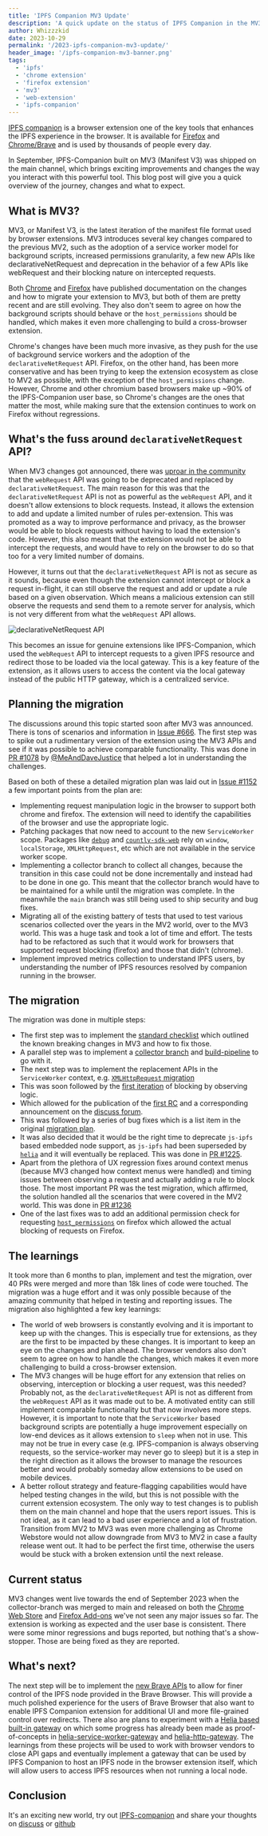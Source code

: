 ```yaml
---
title: 'IPFS Companion MV3 Update'
description: 'A quick update on the status of IPFS Companion in the MV3 world.'
author: Whizzzkid
date: 2023-10-29
permalink: '/2023-ipfs-companion-mv3-update/'
header_image: '/ipfs-companion-mv3-banner.png'
tags:
  - 'ipfs'
  - 'chrome extension'
  - 'firefox extension'
  - 'mv3'
  - 'web-extension'
  - 'ipfs-companion'
---
```


[IPFS companion](https://docs.ipfs.tech/install/ipfs-companion/#install) is a browser extension one of the key tools that enhances the IPFS experience in the browser. It is available for [Firefox](https://addons.mozilla.org/en-US/firefox/addon/ipfs-companion/) and [Chrome/Brave](https://chrome.google.com/webstore/detail/ipfs-companion/nibjojkomfdiaoajekhjakgkdhaomnch) and is used by thousands of people every day.

In September, IPFS-Companion built on MV3 (Manifest V3) was shipped on the main channel, which brings exciting improvements and changes the way you interact with this powerful tool. This blog post will give you a quick overview of the journey, changes and what to expect.

## What is MV3?

MV3, or Manifest V3, is the latest iteration of the manifest file format used by browser extensions. MV3 introduces several key changes compared to the previous MV2, such as the adoption of a service worker model for background scripts, increased permissions granularity, a few new APIs like declarativeNetRequest and deprecation in the behavior of a few APIs like webRequest and their blocking nature on intercepted requests.

Both [Chrome](https://developer.chrome.com/docs/extensions/mv3/intro/mv3-overview/) and [Firefox](https://extensionworkshop.com/documentation/develop/manifest-v3-migration-guide/) have published documentation on the changes and how to migrate your extension to MV3, but both of them are pretty recent and are still evolving. They also don't seem to agree on how the background scripts should behave or the `host_permissions` should be handled, which makes it even more challenging to build a cross-browser extension.

Chrome's changes have been much more invasive, as they push for the use of background service workers and the adoption of the `declarativeNetRequest` API. Firefox, on the other hand, has been more conservative and has been trying to keep the extension ecosystem as close to MV2 as possible, with the exception of the `host_permissions` change. However, Chrome and other chromium based browsers make up ~90% of the IPFS-Companion user base, so Chrome's changes are the ones that matter the most, while making sure that the extension continues to work on Firefox without regressions.

## What's the fuss around `declarativeNetRequest` API?

When MV3 changes got announced, there was [uproar in the community](https://arstechnica.com/gadgets/2022/09/chromes-new-ad-blocker-limiting-extension-platform-will-launch-in-2023/) that the `webRequest` API was going to be deprecated and replaced by `declarativeNetRequest`. The main reason for this was that the `declarativeNetRequest` API is not as powerful as the `webRequest` API, and it doesn't allow extensions to block requests. Instead, it allows the extension to add and update a limited number of rules per-extension. This was promoted as a way to improve performance and privacy, as the browser would be able to block requests without having to load the extension's code. However, this also meant that the extension would not be able to intercept the requests, and would have to rely on the browser to do so that too for a very limited number of domains.

However, it turns out that the `declarativeNetRequest` API is not as secure as it sounds, because even though the extension cannot intercept or block a request in-flight, it can still observe the request and add or update a rule based on a given observation. Which means a malicious extension can still observe the requests and send them to a remote server for analysis, which is not very different from what the `webRequest` API allows.

![declarativeNetRequest API](../assets/ipfs-companion-mv3-declarativenetrequest.png)

This becomes an issue for genuine extensions like IPFS-Companion, which used the `webRequest` API to intercept requests to a given IPFS resource and redirect those to be loaded via the local gateway. This is a key feature of the extension, as it allows users to access the content via the local gateway instead of the public HTTP gateway, which is a centralized service.

## Planning the migration

The discussions around this topic started soon after MV3 was announced. There is tons of scenarios and information in [Issue #666](https://github.com/ipfs/ipfs-companion/issues/666). The first step was to spike out a rudimentary version of the extension using the MV3 APIs and see if it was possible to achieve comparable functionality. This was done in [PR #1078](https://github.com/ipfs/ipfs-companion/pull/1078) by [@MeAndDaveJustice](https://github.com/meandavejustice) that helped a lot in understanding the challenges.

Based on both of these a detailed migration plan was laid out in [Issue #1152](https://github.com/ipfs/ipfs-companion/issues/1152) a few important points from the plan are:

- Implementing request manipulation logic in the browser to support both chrome and firefox. The extension will need to identify the capabilities of the browser and use the appropriate logic.
- Patching packages that now need to account to the new `ServiceWorker` scope. Packages like [`debug`](https://www.npmjs.com/package/debug) and [`countly-sdk-web`](https://www.npmjs.com/package/countly-sdk-web) rely on `window`, `localStorage`, `XMLHttpRequest`, etc which are not available in the service worker scope.
- Implementing a collector branch to collect all changes, because the transition in this case could not be done incrementally and instead had to be done in one go. This meant that the collector branch would have to be maintained for a while until the migration was complete. In the meanwhile the `main` branch was still being used to ship security and bug fixes.
- Migrating all of the existing battery of tests that used to test various scenarios collected over the years in the MV2 world, over to the MV3 world. This was a huge task and took a lot of time and effort. The tests had to be refactored as such that it would work for browsers that supported request blocking (firefox) and those that didn't (chrome).
- Implement improved metrics collection to understand IPFS users, by understanding the number of IPFS resources resolved by companion running in the browser.

## The migration

The migration was done in multiple steps:

- The first step was to implement the [standard checklist](https://github.com/ipfs/ipfs-companion/pull/1170) which outlined the known breaking changes in MV3 and how to fix those.
- A parallel step was to implement a [collector branch](https://github.com/ipfs/ipfs-companion/pull/1182) and [build-pipeline](https://github.com/ipfs/ipfs-companion/pull/1183) to go with it.
- The next step was to implement the replacement APIs in the `ServiceWorker` context, e.g. [`XMLHttpRequest` migration](https://github.com/ipfs/ipfs-companion/pull/1179)
- This was soon followed by the [first iteration](https://github.com/ipfs/ipfs-companion/pull/1181) of blocking by observing logic.
- Which allowed for the publication of the [first RC](https://github.com/ipfs/ipfs-companion/pull/1192) and a corresponding announcement on the [discuss forum](https://discuss.ipfs.tech/t/announcing-ipfs-companion-mv3-rc-beta/16442).
- This was followed by a series of bug fixes which is a list item in the original [migration plan](https://github.com/ipfs/ipfs-companion/issues/1152).
- It was also decided that it would be the right time to deprecate `js-ipfs` based embedded node support, as `js-ipfs` had been superseded by [`helia`](https://helia.io) and it will eventually be replaced. This was done in [PR #1225](https://github.com/ipfs/ipfs-companion/pull/1225).
- Apart from the plethora of UX regression fixes around context menus (because MV3 changed how context menus were handled) and timing issues between observing a request and actually adding a rule to block those. The most important PR was the test migration, which affirmed, the solution handled all the scenarios that were covered in the MV2 world. This was done in [PR #1236](https://github.com/ipfs/ipfs-companion/pull/1236)
- One of the last fixes was to add an additional permission check for requesting [`host_permissions`](https://github.com/ipfs/ipfs-companion/pull/1250) on firefox which allowed the actual blocking of requests on Firefox.

## The learnings

It took more than 6 months to plan, implement and test the migration, over 40 PRs were merged and more than 18k lines of code were touched. The migration was a huge effort and it was only possible because of the amazing community that helped in testing and reporting issues. The migration also highlighted a few key learnings:

- The world of web browsers is constantly evolving and it is important to keep up with the changes. This is especially true for extensions, as they are the first to be impacted by these changes. It is important to keep an eye on the changes and plan ahead. The browser vendors also don't seem to agree on how to handle the changes, which makes it even more challenging to build a cross-browser extension.
- The MV3 changes will be huge effort for any extension that relies on observing, interception or blocking a user request, was this needed? Probably not, as the `declarativeNetRequest` API is not as different from the `webRequest` API as it was made out to be. A motivated entity can still implement comparable functionality but that now involves more steps. However, it is important to note that the `ServiceWorker` based background scripts are potentially a huge improvement especially on low-end devices as it allows extension to `sleep` when not in use. This may not be true in every case (e.g. IPFS-companion is always observing requests, so the service-worker may never go to sleep) but it is a step in the right direction as it allows the browser to manage the resources better and would probably someday allow extensions to be used on mobile devices.
- A better rollout strategy and feature-flagging capabilities would have helped testing changes in the wild, but this is not possible with the current extension ecosystem. The only way to test changes is to publish them on the main channel and hope that the users report issues. This is not ideal, as it can lead to a bad user experience and a lot of frustration. Transition from MV2 to MV3 was even more challenging as Chrome Webstore would not allow downgrade from MV3 to MV2 in case a faulty release went out. It had to be perfect the first time, otherwise the users would be stuck with a broken extension until the next release.

## Current status

MV3 changes went live towards the end of September 2023 when the collector-branch was merged to main and released on both the [Chrome Web Store](https://chrome.google.com/webstore/detail/ipfs-companion/nibjojkomfdiaoajekhjakgkdhaomnch) and [Firefox Add-ons](https://addons.mozilla.org/en-US/firefox/addon/ipfs-companion/) we've not seen any major issues so far. The extension is working as expected and the user base is consistent. There were some minor regressions and bugs reported, but nothing that's a show-stopper. Those are being fixed as they are reported.

## What's next?

The next step will be to implement the [new Brave APIs](https://github.com/ipfs/ipfs-companion/issues/1281) to allow for finer control of the IPFS node provided in the Brave Browser. This will provide a much polished experience for the users of Brave Browser that also want to enable IPFS Companion extension for additional UI and more file-grained control over redirects. There also are plans to experiment with a [Helia based built-in gateway](https://github.com/ipfs/ipfs-companion/issues/1284) on which some progress has already been made as proof-of-concepts in [helia-service-worker-gateway](https://github.com/ipfs-shipyard/helia-service-worker-gateway) and [helia-http-gateway](https://github.com/ipfs/helia-http-gateway). The learnings from these projects will be used to work with browser vendors to close API gaps and eventually implement a gateway that can be used by IPFS Companion to host an IPFS node in the browser extension itself, which will allow users to access IPFS resources when not running a local node.

## Conclusion

It's an exciting new world, try out [IPFS-companion](https://github.com/ipfs/ipfs-companion) and share your thoughts on [discuss](https://discuss.ipfs.tech/tag/ipfs-companion) or [github](https://github.com/ipfs/ipfs-companion/issues)
